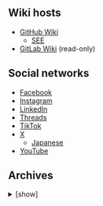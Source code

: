 ## Wiki hosts

* [GitHub Wiki](https://github.com/wikinder/wikinder/wiki)
    * [SEE](https://github-wiki-see.page/m/wikinder/wikinder/wiki_index)
* [GitLab Wiki](https://gitlab.com/wikinder/wikinder/-/wikis/home) (read-only)

## Social networks

* [Facebook](https://www.facebook.com/wikinder)
* [Instagram](https://www.instagram.com/wikindergarten/)
* [LinkedIn](https://www.linkedin.com/company/wikinder/)
* [Threads](https://www.threads.net/@wikindergarten)
* [TikTok](https://www.tiktok.com/@wikinder)
* [X](https://x.com/wikinder)
    * [Japanese](https://x.com/wikinderjp)
* [YouTube](https://www.youtube.com/@wikinder)

## Archives

<details>
<summary>[show]</summary>

### GitHub Wiki

* [Archive.today](https://archive.today/https://github.com/wikinder/wikinder/wiki*)
* [Internet Archive](https://web.archive.org/web/*/https://github.com/wikinder/wikinder/wiki*)

### X

* [Archive.today](https://archive.today/https://x.com/wikinder/status/*)

#### Japanese

* [Archive.today](https://archive.today/https://x.com/wikinderjp/status/*)

</details>
